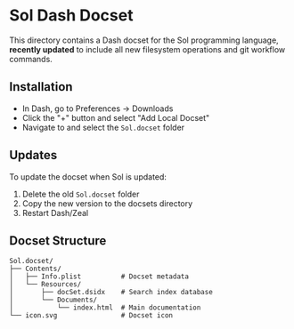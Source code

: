 # Sol Dash Docset

This directory contains a Dash docset for the Sol programming language, **recently updated** to include all new filesystem operations and git workflow commands.

## Installation

- In Dash, go to Preferences → Downloads
- Click the "+" button and select "Add Local Docset"
- Navigate to and select the `Sol.docset` folder

## Updates

To update the docset when Sol is updated:
1. Delete the old `Sol.docset` folder
2. Copy the new version to the docsets directory
3. Restart Dash/Zeal

## Docset Structure

```
Sol.docset/
├── Contents/
│   ├── Info.plist          # Docset metadata
│   └── Resources/
│       ├── docSet.dsidx    # Search index database
│       └── Documents/
│           └── index.html  # Main documentation
└── icon.svg                # Docset icon
```
